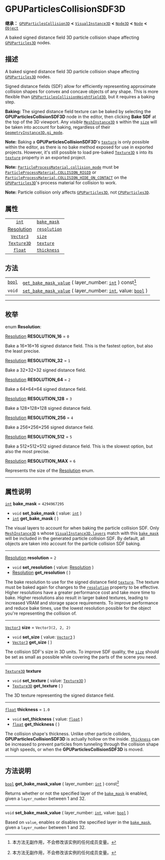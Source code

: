 <!-- ⚠ 请勿编辑本文件 ⚠ -->
<!-- 本文档使用脚本从 WeDot 引擎源码仓库生成。 -->
<!-- 生成脚本：https://github.com/WeDot-Engine/WeDot/tree/master/doc/tools/make_md.py； -->
<!-- 原文件：https://github.com/WeDot-Engine/WeDot/tree/master/doc/classes/GPUParticlesCollisionSDF3D.xml。 -->

<div id="_class_gpuparticlescollisionsdf3d"></div>

# GPUParticlesCollisionSDF3D

**继承：** [`GPUParticlesCollision3D`](class_gpuparticlescollision3d.md) **<** [`VisualInstance3D`](class_visualinstance3d.md) **<** [`Node3D`](class_node3d.md) **<** [`Node`](class_node.md) **<** [`Object`](class_object.md)

A baked signed distance field 3D particle collision shape affecting [`GPUParticles3D`](class_gpuparticles3d.md) nodes.

## 描述

A baked signed distance field 3D particle collision shape affecting [`GPUParticles3D`](class_gpuparticles3d.md) nodes.

Signed distance fields (SDF) allow for efficiently representing approximate collision shapes for convex and concave objects of any shape. This is more flexible than [`GPUParticlesCollisionHeightField3D`](class_gpuparticlescollisionheightfield3d.md), but it requires a baking step.

 **Baking:** The signed distance field texture can be baked by selecting the **GPUParticlesCollisionSDF3D** node in the editor, then clicking **Bake SDF** at the top of the 3D viewport. Any *visible* [`MeshInstance3D`](class_meshinstance3d.md) s within the [`size`](class_gpuparticlescollisionsdf3d.md#class_gpuparticlescollisionsdf3d_property_size) will be taken into account for baking, regardless of their [`GeometryInstance3D.gi_mode`](class_geometryinstance3d.md#class_geometryinstance3d_property_gi_mode).

 **Note:** Baking a **GPUParticlesCollisionSDF3D**'s [`texture`](class_gpuparticlescollisionsdf3d.md#class_gpuparticlescollisionsdf3d_property_texture) is only possible within the editor, as there is no bake method exposed for use in exported projects. However, it's still possible to load pre-baked [`Texture3D`](class_texture3d.md) s into its [`texture`](class_gpuparticlescollisionsdf3d.md#class_gpuparticlescollisionsdf3d_property_texture) property in an exported project.

 **Note:** [`ParticleProcessMaterial.collision_mode`](class_particleprocessmaterial.md#class_particleprocessmaterial_property_collision_mode) must be [`ParticleProcessMaterial.COLLISION_RIGID`](class_particleprocessmaterial.md#class_particleprocessmaterial_constant_collision_rigid) or [`ParticleProcessMaterial.COLLISION_HIDE_ON_CONTACT`](class_particleprocessmaterial.md#class_particleprocessmaterial_constant_collision_hide_on_contact) on the [`GPUParticles3D`](class_gpuparticles3d.md)'s process material for collision to work.

 **Note:** Particle collision only affects [`GPUParticles3D`](class_gpuparticles3d.md), not [`CPUParticles3D`](class_cpuparticles3d.md).

## 属性

|||
|:-:|:--|
| [`int`](class_int.md)                                     | [`bake_mask`](class_gpuparticlescollisionsdf3d.md#class_gpuparticlescollisionsdf3d_property_bake_mask)   | ``4294967295``       |
| [Resolution](#enum_gpuparticlescollisionsdf3d_resolution) | [`resolution`](class_gpuparticlescollisionsdf3d.md#class_gpuparticlescollisionsdf3d_property_resolution) | ``2``                |
| [`Vector3`](class_vector3.md)                             | [`size`](class_gpuparticlescollisionsdf3d.md#class_gpuparticlescollisionsdf3d_property_size)             | ``Vector3(2, 2, 2)`` |
| [`Texture3D`](class_texture3d.md)                         | [`texture`](class_gpuparticlescollisionsdf3d.md#class_gpuparticlescollisionsdf3d_property_texture)       |                      |
| [`float`](class_float.md)                                 | [`thickness`](class_gpuparticlescollisionsdf3d.md#class_gpuparticlescollisionsdf3d_property_thickness)   | ``1.0``              |

## 方法

|||
|:-:|:--|
| [`bool`](class_bool.md) | [`get_bake_mask_value`](class_gpuparticlescollisionsdf3d.md#class_gpuparticlescollisionsdf3d_method_get_bake_mask_value) ( layer_number: [`int`](class_int.md) ) const[^const]                   |
| `void`                  | [`set_bake_mask_value`](class_gpuparticlescollisionsdf3d.md#class_gpuparticlescollisionsdf3d_method_set_bake_mask_value) ( layer_number: [`int`](class_int.md), value: [`bool`](class_bool.md) ) |

<!-- rst-class:: classref-section-separator -->

---

## 枚举

<div id="_class_enum_gpuparticlescollisionsdf3d_resolution"></div>

enum **Resolution**: <div id="enum_gpuparticlescollisionsdf3d_resolution"></div>

<div id="_class_gpuparticlescollisionsdf3d_constant_resolution_16"></div>

[Resolution](#enum_gpuparticlescollisionsdf3d_resolution) **RESOLUTION_16** = ``0``

Bake a 16×16×16 signed distance field. This is the fastest option, but also the least precise.

<div id="_class_gpuparticlescollisionsdf3d_constant_resolution_32"></div>

[Resolution](#enum_gpuparticlescollisionsdf3d_resolution) **RESOLUTION_32** = ``1``

Bake a 32×32×32 signed distance field.

<div id="_class_gpuparticlescollisionsdf3d_constant_resolution_64"></div>

[Resolution](#enum_gpuparticlescollisionsdf3d_resolution) **RESOLUTION_64** = ``2``

Bake a 64×64×64 signed distance field.

<div id="_class_gpuparticlescollisionsdf3d_constant_resolution_128"></div>

[Resolution](#enum_gpuparticlescollisionsdf3d_resolution) **RESOLUTION_128** = ``3``

Bake a 128×128×128 signed distance field.

<div id="_class_gpuparticlescollisionsdf3d_constant_resolution_256"></div>

[Resolution](#enum_gpuparticlescollisionsdf3d_resolution) **RESOLUTION_256** = ``4``

Bake a 256×256×256 signed distance field.

<div id="_class_gpuparticlescollisionsdf3d_constant_resolution_512"></div>

[Resolution](#enum_gpuparticlescollisionsdf3d_resolution) **RESOLUTION_512** = ``5``

Bake a 512×512×512 signed distance field. This is the slowest option, but also the most precise.

<div id="_class_gpuparticlescollisionsdf3d_constant_resolution_max"></div>

[Resolution](#enum_gpuparticlescollisionsdf3d_resolution) **RESOLUTION_MAX** = ``6``

Represents the size of the [Resolution](#enum_gpuparticlescollisionsdf3d_resolution) enum.

<!-- rst-class:: classref-section-separator -->

---

## 属性说明

<div id="_class_gpuparticlescollisionsdf3d_property_bake_mask"></div>

[`int`](class_int.md) **bake_mask** = ``4294967295`` <div id="class_gpuparticlescollisionsdf3d_property_bake_mask"></div>

- `void` **set_bake_mask** ( value: [`int`](class_int.md) )
- [`int`](class_int.md) **get_bake_mask** ( )

The visual layers to account for when baking the particle collision SDF. Only [`MeshInstance3D`](class_meshinstance3d.md) s whose [`VisualInstance3D.layers`](class_visualinstance3d.md#class_visualinstance3d_property_layers) match with this [`bake_mask`](class_gpuparticlescollisionsdf3d.md#class_gpuparticlescollisionsdf3d_property_bake_mask) will be included in the generated particle collision SDF. By default, all objects are taken into account for the particle collision SDF baking.

<!-- rst-class:: classref-item-separator -->

---

<div id="_class_gpuparticlescollisionsdf3d_property_resolution"></div>

[Resolution](#enum_gpuparticlescollisionsdf3d_resolution) **resolution** = ``2`` <div id="class_gpuparticlescollisionsdf3d_property_resolution"></div>

- `void` **set_resolution** ( value: [Resolution](#enum_gpuparticlescollisionsdf3d_resolution) )
- [Resolution](#enum_gpuparticlescollisionsdf3d_resolution) **get_resolution** ( )

The bake resolution to use for the signed distance field [`texture`](class_gpuparticlescollisionsdf3d.md#class_gpuparticlescollisionsdf3d_property_texture). The texture must be baked again for changes to the [`resolution`](class_gpuparticlescollisionsdf3d.md#class_gpuparticlescollisionsdf3d_property_resolution) property to be effective. Higher resolutions have a greater performance cost and take more time to bake. Higher resolutions also result in larger baked textures, leading to increased VRAM and storage space requirements. To improve performance and reduce bake times, use the lowest resolution possible for the object you're representing the collision of.

<!-- rst-class:: classref-item-separator -->

---

<div id="_class_gpuparticlescollisionsdf3d_property_size"></div>

[`Vector3`](class_vector3.md) **size** = ``Vector3(2, 2, 2)`` <div id="class_gpuparticlescollisionsdf3d_property_size"></div>

- `void` **set_size** ( value: [`Vector3`](class_vector3.md) )
- [`Vector3`](class_vector3.md) **get_size** ( )

The collision SDF's size in 3D units. To improve SDF quality, the [`size`](class_gpuparticlescollisionsdf3d.md#class_gpuparticlescollisionsdf3d_property_size) should be set as small as possible while covering the parts of the scene you need.

<!-- rst-class:: classref-item-separator -->

---

<div id="_class_gpuparticlescollisionsdf3d_property_texture"></div>

[`Texture3D`](class_texture3d.md) **texture** <div id="class_gpuparticlescollisionsdf3d_property_texture"></div>

- `void` **set_texture** ( value: [`Texture3D`](class_texture3d.md) )
- [`Texture3D`](class_texture3d.md) **get_texture** ( )

The 3D texture representing the signed distance field.

<!-- rst-class:: classref-item-separator -->

---

<div id="_class_gpuparticlescollisionsdf3d_property_thickness"></div>

[`float`](class_float.md) **thickness** = ``1.0`` <div id="class_gpuparticlescollisionsdf3d_property_thickness"></div>

- `void` **set_thickness** ( value: [`float`](class_float.md) )
- [`float`](class_float.md) **get_thickness** ( )

The collision shape's thickness. Unlike other particle colliders, **GPUParticlesCollisionSDF3D** is actually hollow on the inside. [`thickness`](class_gpuparticlescollisionsdf3d.md#class_gpuparticlescollisionsdf3d_property_thickness) can be increased to prevent particles from tunneling through the collision shape at high speeds, or when the **GPUParticlesCollisionSDF3D** is moved.

<!-- rst-class:: classref-section-separator -->

---

## 方法说明

<div id="_class_gpuparticlescollisionsdf3d_method_get_bake_mask_value"></div>

[`bool`](class_bool.md) **get_bake_mask_value** ( layer_number: [`int`](class_int.md) ) const[^const]<div id="class_gpuparticlescollisionsdf3d_method_get_bake_mask_value"></div>

Returns whether or not the specified layer of the [`bake_mask`](class_gpuparticlescollisionsdf3d.md#class_gpuparticlescollisionsdf3d_property_bake_mask) is enabled, given a `layer_number` between 1 and 32.

<!-- rst-class:: classref-item-separator -->

---

<div id="_class_gpuparticlescollisionsdf3d_method_set_bake_mask_value"></div>

`void` **set_bake_mask_value** ( layer_number: [`int`](class_int.md), value: [`bool`](class_bool.md) )<div id="class_gpuparticlescollisionsdf3d_method_set_bake_mask_value"></div>

Based on `value`, enables or disables the specified layer in the [`bake_mask`](class_gpuparticlescollisionsdf3d.md#class_gpuparticlescollisionsdf3d_property_bake_mask), given a `layer_number` between 1 and 32.

[^virtual]: 本方法通常需要用户覆盖才能生效。
[^const]: 本方法无副作用，不会修改该实例的任何成员变量。
[^vararg]: 本方法除了能接受在此处描述的参数外，还能够继续接受任意数量的参数。
[^constructor]: 本方法用于构造某个类型。
[^static]: 调用本方法无需实例，可直接使用类名进行调用。
[^operator]: 本方法描述的是使用本类型作为左操作数的有效运算符。
[^bitfield]: 这个值是由下列位标志构成位掩码的整数。
[^void]: 无返回值。
